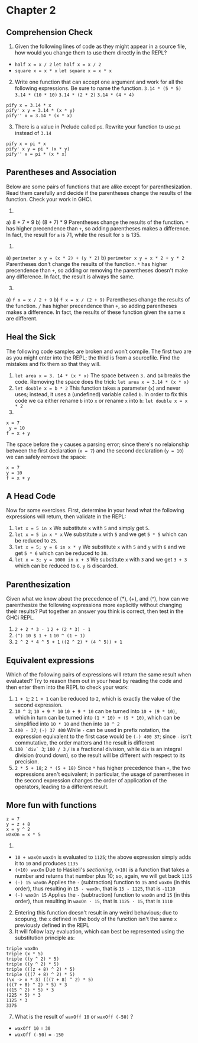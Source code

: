 # Chapter 2
## Comprehension Check

1. Given the following lines of code as they might appear in a source file, how would you change them to use them directly in the REPL?
  - ```half x = x / 2```
  ```let half x = x / 2```
  - ```square x = x * x```
  ```let square x = x * x```

2. Write one function that can accept one argument and work for all the following expressions. Be sure to name the function.
  ```3.14 * (5 * 5)```
  ```3.14 * (10 * 10)```
  ```3.14 * (2 * 2)```
  ```3.14 * (4 * 4)```
  ```
  pify x = 3.14 * x
  pify' x y = 3.14 * (x * y)
  pify'' x = 3.14 * (x * x)
  ```
3. There is a value in Prelude called `pi`. Rewrite your function to use `pi` instead of `3.14`
  ```
  pify x = pi * x
  pify' x y = pi * (x * y)
  pify'' x = pi * (x * x)
  ```

## Parentheses and Association
Below are some pairs of functions that are alike except for parenthesization. Read them carefully and decide if the parentheses change the results of the function. Check your work in GHCi.

1. 
  a) 8 + 7 * 9
  b) (8 + 7) * 9
Parentheses change the results of the function. `*` has higher precendence than `+`, so adding parentheses makes a difference.
In fact, the result for `a` is 71, while the result for `b` is 135.

1. 
  a) ```perimeter x y = (x * 2) + (y * 2)```
  b) ```perimeter x y = x * 2 + y * 2```
Parentheses don't change the results of the function. `*` has higher precendence than `+`, so adding or removing the parentheses doesn't make any difference.
In fact, the result is always the same.

3. 
  a) ```f x = x / 2 + 9```
  b) ```f x = x / (2 + 9)```
Parentheses change the results of the function. `/` has higher precendence than `+`, so adding parentheses makes a difference.
In fact, the results of these function given the same x are different.

## Heal the Sick
The following code samples are broken and won’t compile. The first two are as you might enter into the REPL; the third is from a sourcefile. Find the mistakes and fix them so that they will.
1. ```let area x = 3. 14 * (x * x)```
The space between `3.` and `14` breaks the code. Removing the space does the trick: ```let area x = 3.14 * (x * x)```
2. ```let double x = b * 2```
This function takes a parameter (`x`) and never uses; instead, it uses a (undefined) variable called `b`. In order to fix this code we ca  either rename `b` into `x` or rename `x` into `b`: ```let double x = x * 2```
3. 
```
x = 7
 y = 10
f = x + y
```
The space before the `y` causes a parsing error; since there's no relaionship between the first declaration (`x = 7`) and the second declaration (`y = 10`) we can safely remove the space:
```
x = 7
y = 10
f = x + y
```

## A Head Code
Now for some exercises. First, determine in your head what the following expressions will return, then validate in the REPL:
1. ```let x = 5 in x```
We substitute `x` with `5` and simply get `5`.
2. ```let x = 5 in x * x```
We substitute `x` with `5` and we get `5 * 5` which can be reduced to `25`.
3. ```let x = 5; y = 6 in x * y```
We substitute `x` with `5` and `y` with `6` and we get `5 * 6` which can be reduced to `30`.
4. ```let x = 3; y = 1000 in x + 3```
We substitute `x` with `3` and we get `3 + 3` which can be reduced to `6`. `y` is discarded.

## Parenthesization
Given what we know about the precedence of (*), (+), and (^), how can we parenthesize the following expressions more explicitly without changing their results? Put together an answer you think is correct, then test in the GHCi REPL.
1. ```2 + 2 * 3 - 1```
```2 + (2 * 3) - 1```
2. ```(^) 10 $ 1 + 1```
```10 ^ (1 + 1)```
3. ```2 ^ 2 * 4 ^ 5 + 1```
```((2 ^ 2) * (4 ^ 5)) + 1```

## Equivalent expressions
Which of the following pairs of expressions will return the same result when evaluated? Try to reason them out in your head by reading the code and then enter them into the REPL to check your work:
1. ```1 + 1```; ```2```
`1 + 1` can be reduced to `2`, which is exactly the value of the second expression.
2. ```10 ^ 2```; ```10 + 9 * 10```
`10 + 9 * 10` can be turned into `10 + (9 * 10)`, which in turn can be turned into `(1 * 10) + (9 * 10)`, which can be simplified into `10 * 10` and then into `10 ^ 2`
3. ```400 - 37```; ```(-) 37 400```
While `-` can be used in prefix notation, the expression equivalent to the first case would be `(-) 400 37`; since `-` isn't commutative, the order matters and the result is different
4. ```100 `div` 3```; ```100 / 3```
`/` is a fractional division, while `div` is an integral division (round down), so the result will be different with respect to its precision.
5. ```2 * 5 + 18```; ```2 * (5 + 18)```
Since `*` has higher precedence than `+`, the two expressions aren't equivalent; in particular, the usage of parentheses in the second expression changes the order of application of the operators, leading to a different result.

## More fun with functions
```
z = 7
y = z + 8
x = y ^ 2
waxOn = x * 5
```
1. 
  - ```10 + waxOn```
  `waxOn` is evaluated to `1125`; the above expression simply adds it to `10` and produces `1135`
  - ```(+10) waxOn```
  Due to Haskell's _sectioning_, `(+10)` is a function that takes a number and returns that number plus 10; so, again, we will get back `1135`
  - ```(-) 15 waxOn```
  Applies the `-` (subtraction) function to `15` and `waxOn` (in this order), thus resulting in `15 - waxOn`, that is `15 - 1125`, that is `-1110`
  - ```(-) waxOn 15```
  Applies the `-` (subtraction) function to `waxOn` and `15` (in this order), thus resulting in `waxOn - 15`, that is `1125 - 15`, that is `1110`
2. Entering this function doesn't result in any weird behavious; due to scopung, the `x` defined in the body of the function isn't the same `x` previously defined in the REPL
3. It will follow lazy evaluation, which can best be represented using the substitution principle as:
  ```
  triple waxOn
  triple (x * 5)
  triple ((y ^ 2) * 5)
  triple ((y ^ 2) * 5)
  triple (((z + 8) ^ 2) * 5)
  triple (((7 + 8) ^ 2) * 5)
  (\x -> x * 3) (((7 + 8) ^ 2) * 5)
  (((7 + 8) ^ 2) * 5) * 3
  ((15 ^ 2) * 5) * 3
  (225 * 5) * 3
  1125 * 3
  3375
  ```
7. What is the result of `waxOff 10` or `waxOff (-50)` ?
  - `waxOff 10` = `30`
  - `waxOff (-50)` = `-150`